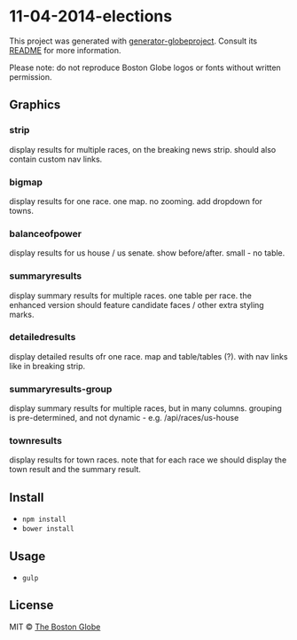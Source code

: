 # 11-04-2014-elections

This project was generated with [generator-globeproject](https://github.com/BostonGlobe/generator-globeproject). Consult its [README](https://github.com/BostonGlobe/generator-globeproject) for more information.

Please note: do not reproduce Boston Globe logos or fonts without written permission.

## Graphics

### strip
display results for multiple races, on the breaking news strip. should also contain custom nav links.

### bigmap
display results for one race. one map. no zooming. add dropdown for towns.

### balanceofpower
display results for us house / us senate. show before/after. small - no table.

### summaryresults
display summary results for multiple races. one table per race. the enhanced version should feature candidate faces / other extra styling marks.

### detailedresults
display detailed results ofr one race. map and table/tables (?). with nav links like in breaking strip.

### summaryresults-group
display summary results for multiple races, but in many columns. grouping is pre-determined, and not dynamic - e.g. /api/races/us-house

### townresults
display results for town races. note that for each race we should display the town result and the summary result.


## Install

- `npm install`
- `bower install`

## Usage

- `gulp`

## License

MIT © [The Boston Globe](http://github.com/BostonGlobe)
